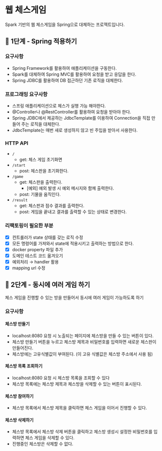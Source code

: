 # 웹 체스게임
Spark 기반의 웹 체스게임을 Spring으로 대체하는 프로젝트입니다.

## 🚀 1단계 - Spring 적용하기

### 요구사항
- Spring Framework를 활용하여 애플리케이션을 구동한다.
- Spark를 대체하여 Spring MVC를 활용하여 요청을 받고 응답을 한다.
- Spring JDBC를 활용하여 DB 접근하던 기존 로직을 대체한다.

### 프로그래밍 요구사항
- 스프링 애플리케이션으로 체스가 실행 가능 해야한다.
- @Controller나 @RestController를 활용하여 요청을 받아야 한다.
- Spring JDBC에서 제공하는 JdbcTemplate를 이용하여 Connection을 직접 만들어 주는 로직을 대체한다.
- JdbcTemplate는 매번 새로 생성하지 않고 빈 주입을 받아서 사용한다.

### HTTP API
- `/`
  - get: 체스 게임 초기화면
- `/start`
  - post: 체스판을 초기화한다.
- `/game`
  - get: 체스판을 출력한다.
    - [예외] 예외 발생 시 예외 메시지와 함께 출력한다.
  - post: 기물을 움직인다.
- `/result`
  - get: 체스판과 점수 결과를 출력한다.
  - post: 게임을 끝내고 결과를 출력할 수 있는 상태로 변경한다.

### 리팩토링이 필요한 부분
- [x]  컨트롤러가 state 상태를 갖는 로직 수정
- [x]  모든 명령어를 가져와서 state에 적용시키고 출력하는 방법으로 한다.
- [x]  docker property 파일 추가
- [x]  도메인 테스트 코드 옮겨오기
- [x]  예외처리 → handler 활용
- [x]  mapping url 수정

## 🚀 2단계 - 동시에 여러 게임 하기
체스 게임을 진행할 수 있는 방을 만들어서 동시에 여러 게임이 가능하도록 하기

### 요구사항

#### 체스방 만들기
  - localhost:8080 요청 시 노출되는 페이지에 체스방을 만들 수 있는 버튼이 있다.
  - 체스방 만들기 버튼을 누르고 체스방 제목과 비밀번호를 입력하면 새로운 체스판이 만들어진다.
  - 체스방에는 고유식별값이 부여된다. (이 고유 식별값은 체스방 주소에서 사용 됨)
#### 체스방 목록 조회하기
  - localhost:8080 요청 시 체스방 목록을 조회할 수 있다
  - 체스방 목록에는 체스방 제목과 체스방을 삭제할 수 있는 버튼이 표시된다.
#### 체스방 참여하기
  - 체스방 목록에서 체스방 제목을 클릭하면 체스 게임을 이어서 진행할 수 있다.
#### 체스방 삭제하기
  - 체스방 목록에서 체스방 삭제 버튼을 클릭하고 체스방 생성시 설정한 비밀번호를 입력하면 체스 게임을 삭제할 수 있다.
  - 진행중인 체스방은 삭제할 수 없다.
